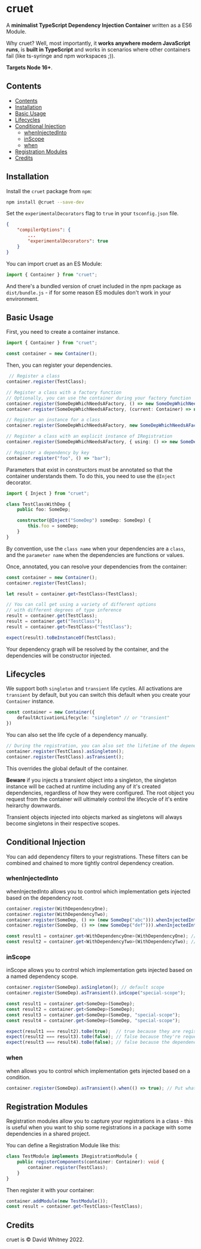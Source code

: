 # cruet

A **minimalist TypeScript Dependency Injection Container** written as a ES6 Module.

Why cruet? Well, most importantly, it **works anywhere modern JavaScript runs**, is **built in TypeScript** and works in scenarios where other containers fail (like ts-syringe and npm workspaces ;)).

**Targets Node 16+**.

## Contents

<!-- @import "[TOC]" {cmd="toc" depthFrom=2 depthTo=6 orderedList=false} -->

<!-- code_chunk_output -->

- [Contents](#contents)
- [Installation](#installation)
- [Basic Usage](#basic-usage)
- [Lifecycles](#lifecycles)
- [Conditional Injection](#conditional-injection)
  - [whenInjectedInto](#wheninjectedinto)
  - [inScope](#inscope)
  - [when](#when)
- [Registration Modules](#registration-modules)
- [Credits](#credits)

<!-- /code_chunk_output -->

## Installation

Install the `cruet` package from `npm`:

```bash
npm install @cruet --save-dev
```

Set the `experimentalDecorators` flag to `true` in your `tsconfig.json` file.

```json
{
    "compilerOptions": {
        ...
        "experimentalDecorators": true
    }
}
```

You can import cruet as an ES Module:

```ts
import { Container } from "cruet";
```

And there's a bundled version of cruet included in the npm package as `dist/bundle.js` - if for some reason ES modules don't work in your environment.

## Basic Usage

First, you need to create a container instance.

```ts
import { Container } from "cruet";

const container = new Container();
```

Then, you can register your dependencies.

```ts
 // Register a class
container.register(TestClass);

// Register a class with a factory function
// Optionally, you can use the container during your factory function
container.register(SomeDepWhichNeedsAFactory, () => new SomeDepWhichNeedsAFactory("abc"));
container.register(SomeDepWhichNeedsAFactory, (current: Container) => new SomeDepWhichNeedsAFactory("abc"));

// Register an instance for a class
container.register(SomeDepWhichNeedsAFactory, new SomeDepWhichNeedsAFactory("abc"));

// Register a class with an explicit instance of IRegistration
container.register(SomeDepWhichNeedsAFactory, { using: () => new SomeDepWhichNeedsAFactory("abc") });

// Register a dependency by key
container.register("foo", () => "bar");
```

Parameters that exist in constructors must be annotated so that the container understands them.
To do this, you need to use the `@Inject` decorator.

```ts
import { Inject } from "cruet";

class TestClassWithDep {
    public foo: SomeDep;

    constructor(@Inject("SomeDep") someDep: SomeDep) {
        this.foo = someDep;
    }
}
```

By convention, use the `class name` when your dependencies are a `class`, and the `parameter name` when the dependencies are functions or values.

Once, annotated, you can resolve your dependencies from the container:

```ts
const container = new Container();
container.register(TestClass);

let result = container.get<TestClass>(TestClass);

// You can call get using a variety of different options
// with different degrees of type inference
result = container.get(TestClass);
result = container.get("TestClass");
result = container.get<TestClass>("TestClass");

expect(result).toBeInstanceOf(TestClass);
```

Your dependency graph will be resolved by the container, and the dependencies will be constructor injected.

## Lifecycles

We support both `singleton` and `transient` life cycles.
All activations are `transient` by default, but you can switch this default when you create your `Container` instance.

```ts
const container = new Container({
    defaultActivationLifecycle: "singleton" // or "transient"
})
```

You can also set the life cycle of a dependency manually.

```ts
// During the registration, you can also set the lifetime of the dependency
container.register(TestClass).asSingleton();
container.register(TestClass).asTransient();
```

This overrides the global default of the container.

**Beware** if you injects a transient object into a singleton, the singleton instance will be cached at runtime including any of it's created dependencies, regardless of how they were configured. The root object you request from the container will ultimately control the lifecycle of it's entire heirarchy downwards.

Transient objects injected into objects marked as singletons will always become singletons in their respective scopes.

## Conditional Injection

You can add dependency filters to your registrations. These filters can be combined and chained to more tightly control dependency creation.

### whenInjectedInto

whenInjectedInto allows you to control which implementation gets injected based on the dependency root.

```ts
container.register(WithDependencyOne);
container.register(WithDependencyTwo);
container.register(SomeDep, () => (new SomeDep("abc"))).whenInjectedInto(WithDependencyOne);
container.register(SomeDep, () => (new SomeDep("def"))).whenInjectedInto(WithDependencyTwo);

const result1 = container.get<WithDependencyOne>(WithDependencyOne); // SomeDep("abc")
const result2 = container.get<WithDependencyTwo>(WithDependencyTwo); // SomeDep("def")
```

### inScope

inScope allows you to control which implementation gets injected based on a named dependency scope.

```ts
container.register(SomeDep).asSingleton(); // default scope
container.register(SomeDep).asTransient().inScope("special-scope");

const result1 = container.get<SomeDep>(SomeDep);
const result2 = container.get<SomeDep>(SomeDep);
const result3 = container.get<SomeDep>(SomeDep, "special-scope");
const result4 = container.get<SomeDep>(SomeDep, "special-scope");

expect(result1 === result2).toBe(true);  // true because they are registered as singletons
expect(result2 === result3).toBe(false); // false because they're requested from different scopes 
expect(result3 === result4).toBe(false); // false because the dependency in this scope is marked as transient
```

### when

when allows you to control which implementation gets injected based on a condition.

```ts
container.register(SomeDep).asTransient().when(() => true); // Put whatever you like that returns a bool here.
```

## Registration Modules

Registration modules allow you to capture your registrations in a class - this is useful when you want to ship some registrations in a package with some dependencies in a shared project.

You can define a Registration Module like this:

```ts
class TestModule implements IRegistrationModule {
    public registerComponents(container: Container): void {
        container.register(TestClass);
    }
}
```

Then register it with your container:

```ts
container.addModule(new TestModule());
const result = container.get<TestClass>(TestClass);
```

## Credits

cruet is &copy; David Whitney 2022.
